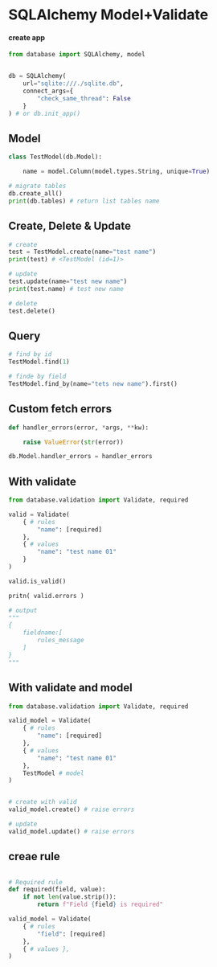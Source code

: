 # SQLAlchemy Model+Validate 


#### create app  
```py
from database import SQLAlchemy, model


db = SQLAlchemy(
    url="sqlite:///./sqlite.db",
    connect_args={
        "check_same_thread": False
    }
) # or db.init_app()
```

## Model 

```py
class TestModel(db.Model):

    name = model.Column(model.types.String, unique=True)

# migrate tables 
db.create_all()
print(db.tables) # return list tables name
```

## Create, Delete & Update 
```py
# create 
test = TestModel.create(name="test name")
print(test) # <TestModel (id=1)>

# update 
test.update(name="test new name")
print(test.name) # test new name

# delete 
test.delete()
```

## Query 
```py 
# find by id 
TestModel.find(1)

# finde by field 
TestModel.find_by(name="tets new name").first()
```

## Custom fetch errors 
```py 
def handler_errors(error, *args, **kw):

    raise ValueError(str(error)) 

db.Model.handler_errors = handler_errors
```

## With validate 
```py 
from database.validation import Validate, required

valid = Validate(
    { # rules 
        "name": [required]
    },
    { # values 
        "name": "test name 01"
    }
)

valid.is_valid()

pritn( valid.errors ) 

# output 
"""
{
    fieldname:[
        rules_message
    ]
}
"""
```


## With validate and model 
```py 
from database.validation import Validate, required

valid_model = Validate(
    { # rules 
        "name": [required]
    },
    { # values 
        "name": "test name 01"
    },
    TestModel # model 
)


# create with valid 
valid_model.create() # raise errors 

# update 
valid_model.update() # raise errors 
```

## creae rule 
```py 

# Required rule 
def required(field, value):
    if not len(value.strip()):
        return f"Field {field} is required"

valid_model = Validate(
    { # rules 
        "field": [required]
    },
    { # values },
)
```